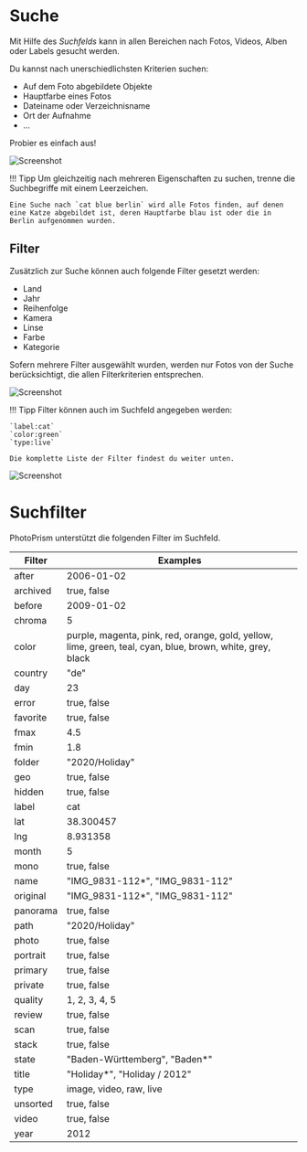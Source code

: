 # Suche #
Mit Hilfe des *Suchfelds* kann  in allen Bereichen nach Fotos, Videos, Alben oder Labels gesucht werden.

Du kannst nach unerschiedlichsten Kriterien suchen:

* Auf dem Foto abgebildete Objekte
* Hauptfarbe eines Fotos
* Dateiname oder Verzeichnisname
* Ort der Aufnahme
* ...

Probier es einfach aus!

   ![Screenshot](img/search-beach.png)

!!! Tipp
    Um gleichzeitig nach mehreren Eigenschaften zu suchen, trenne die Suchbegriffe mit einem Leerzeichen.

    Eine Suche nach `cat blue berlin` wird alle Fotos finden, auf denen eine Katze abgebildet ist, deren Hauptfarbe blau ist oder die in Berlin aufgenommen wurden.

## Filter ##
Zusätzlich zur Suche können auch folgende Filter gesetzt werden:

* Land
* Jahr
* Reihenfolge
* Kamera
* Linse
* Farbe
* Kategorie

Sofern mehrere Filter ausgewählt wurden, werden nur Fotos von der Suche berücksichtigt, die allen Filterkriterien entsprechen.

 ![Screenshot](img/color-red.png)

!!! Tipp
    Filter können auch im Suchfeld angegeben werden:

    `label:cat`
    `color:green`
    `type:live`

    Die komplette Liste der Filter findest du weiter unten.
    
   
   ![Screenshot](img/color-green.png)


# Suchfilter #
PhotoPrism unterstützt die folgenden Filter im Suchfeld.
    
| Filter      | Examples |
| ----------- | ----------- |
| after      |    2006-01-02    |
| archived     |    true, false    |
| before      |   2009-01-02     |
| chroma     |   5     |
| color  | purple, magenta, pink, red, orange, gold, yellow, lime, green, teal, cyan, blue, brown, white, grey, black       |
| country     | "de" |
| day     |  23    |
| error     |    true, false    |
| favorite     |    true, false    |
| fmax     |    4.5  |
| fmin     |    1.8    |
| folder | "2020/Holiday" |
| geo | true, false |
| hidden     |    true, false    |
| label      |    cat    |
| lat     |    38.300457    |
| lng     |   8.931358   |
| month     |  5    |
| mono     |    true, false  |
| name     | "IMG_9831-112*", "IMG_9831-112" |
| original     | "IMG_9831-112*", "IMG_9831-112" |
| panorama     |    true, false    |
| path | "2020/Holiday" |
| photo | true, false |
| portrait     |    true, false  |
| primary | true, false |
| private     |    true, false    |
| quality     |   1, 2, 3, 4, 5   |
| review     |   true, false   |
| scan     |    true, false    |
| stack     |    true, false    |
| state     | "Baden-Württemberg", "Baden*" |
| title     | "Holiday*", "Holiday / 2012" |
| type     |   image, video, raw, live     |
| unsorted     |    true, false    |
| video | true, false |
| year     |  2012    |


